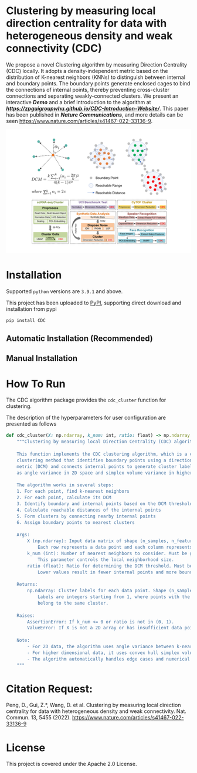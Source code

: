 # Clustering by measuring local direction centrality for data with heterogeneous density and weak connectivity (CDC)


We propose a novel Clustering algorithm by measuring Direction Centrality (CDC) locally. It adopts a density-independent metric based on the distribution of K-nearest neighbors (KNNs) to distinguish between internal and boundary points. The boundary points generate enclosed cages to bind the connections of internal points, thereby preventing cross-cluster connections and separating weakly-connected clusters. We present an interactive ***Demo*** and a brief introduction to the algorithm at ***https://zpguigroupwhu.github.io/CDC-Introduction-Website/***. This paper has been published in ***Nature Communications***, and more details can be seen https://www.nature.com/articles/s41467-022-33136-9.

![image](https://github.com/ZPGuiGroupWhu/ClusteringDirectionCentrality/blob/master/pics/cdc_algorithm.png)

# Installation
Supported ```python``` versions are ```3.9.1``` and above.

This project has been uploaded to [PyPI](https://pypi.org/), supporting direct download and installation from pypi

```
pip install CDC
```

## Automatic Installation (Recommended)
## Manual Installation

# How To Run
The CDC algorithm package provides the ```cdc_cluster``` function for clustering.

The description of the hyperparameters for user configuration are presented as follows 
```ruby
def cdc_cluster(X: np.ndarray, k_num: int, ratio: float) -> np.ndarray:
    """Clustering by measuring local Direction Centrality (CDC) algorithm.

    This function implements the CDC clustering algorithm, which is a connectivity-based
    clustering method that identifies boundary points using a directional centrality
    metric (DCM) and connects internal points to generate cluster labels. DCM is defined
    as angle variance in 2D space and simplex volume variance in higher dimensions.

    The algorithm works in several steps:
    1. For each point, find k-nearest neighbors
    2. For each point, calculate its DCM
    3. Identify boundary and internal points based on the DCM threshold
    4. Calculate reachable distances of the internal points
    5. Form clusters by connecting nearby internal points
    6. Assign boundary points to nearest clusters

    Args:
        X (np.ndarray): Input data matrix of shape (n_samples, n_features).
            Each row represents a data point and each column represents a feature.
        k_num (int): Number of nearest neighbors to consider. Must be greater than 0.
            This parameter controls the local neighborhood size.
        ratio (float): Ratio for determining the DCM threshold. Must be between 0 and 1.
            Lower values result in fewer internal points and more boundary points.

    Returns:
        np.ndarray: Cluster labels for each data point. Shape (n_samples,).
            Labels are integers starting from 1, where points with the same label
            belong to the same cluster.

    Raises:
        AssertionError: If k_num <= 0 or ratio is not in (0, 1).
        ValueError: If X is not a 2D array or has insufficient data points.

    Note:
        - For 2D data, the algorithm uses angle variance between k-nearest neighbors
        - For higher dimensional data, it uses convex hull simplex volume variance
        - The algorithm automatically handles edge cases and numerical instabilities
    """
```


# Citation Request:
Peng, D., Gui, Z.*, Wang, D. et al. Clustering by measuring local direction centrality for data with heterogeneous density and weak connectivity. Nat. Commun. 13, 5455 (2022).
https://www.nature.com/articles/s41467-022-33136-9

# License

This project is covered under the Apache 2.0 License.
